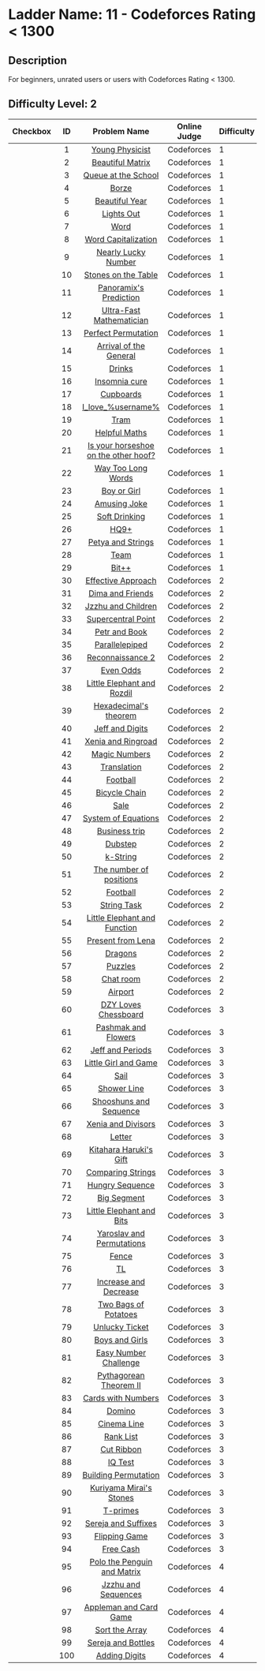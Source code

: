 # Ladder Name: 11 - Codeforces Rating < 1300
## Description
 For beginners, unrated users or users with Codeforces Rating < 1300.
## Difficulty Level: 2

| Checkbox | ID  | Problem Name | Online Judge | Difficulty |
|---|:---:|:---:|---|---|
| |1|[Young Physicist](http://codeforces.com/problemset/problem/69/A)|Codeforces|1|
| |2|[Beautiful Matrix](http://codeforces.com/problemset/problem/263/A)|Codeforces|1|
| |3|[Queue at the School](http://codeforces.com/problemset/problem/266/B)|Codeforces|1|
| |4|[Borze](http://codeforces.com/problemset/problem/32/B)|Codeforces|1|
| |5|[Beautiful Year](http://codeforces.com/problemset/problem/271/A)|Codeforces|1|
| |6|[Lights Out](http://codeforces.com/problemset/problem/275/A)|Codeforces|1|
| |7|[Word](http://codeforces.com/problemset/problem/59/A)|Codeforces|1|
| |8|[Word Capitalization](http://codeforces.com/problemset/problem/281/A)|Codeforces|1|
| |9|[Nearly Lucky Number](http://codeforces.com/problemset/problem/110/A)|Codeforces|1|
| |10|[Stones on the Table](http://codeforces.com/problemset/problem/266/A)|Codeforces|1|
| |11|[Panoramix's Prediction](http://codeforces.com/problemset/problem/80/A)|Codeforces|1|
| |12|[Ultra-Fast Mathematician](http://codeforces.com/problemset/problem/61/A)|Codeforces|1|
| |13|[Perfect Permutation](http://codeforces.com/problemset/problem/233/A)|Codeforces|1|
| |14|[Arrival of the General](http://codeforces.com/problemset/problem/144/A)|Codeforces|1|
| |15|[Drinks](http://codeforces.com/problemset/problem/200/B)|Codeforces|1|
| |16|[Insomnia cure](http://codeforces.com/problemset/problem/148/A)|Codeforces|1|
| |17|[Cupboards](http://codeforces.com/problemset/problem/248/A)|Codeforces|1|
| |18|[I_love_\%username\%](http://codeforces.com/problemset/problem/155/A)|Codeforces|1|
| |19|[Tram](http://codeforces.com/problemset/problem/116/A)|Codeforces|1|
| |20|[Helpful Maths](http://codeforces.com/problemset/problem/339/A)|Codeforces|1|
| |21|[Is your horseshoe on the other hoof?](http://codeforces.com/problemset/problem/228/A)|Codeforces|1|
| |22|[Way Too Long Words](http://codeforces.com/problemset/problem/71/A)|Codeforces|1|
| |23|[Boy or Girl](http://codeforces.com/problemset/problem/236/A)|Codeforces|1|
| |24|[Amusing Joke](http://codeforces.com/problemset/problem/141/A)|Codeforces|1|
| |25|[Soft Drinking](http://codeforces.com/problemset/problem/151/A)|Codeforces|1|
| |26|[HQ9+](http://codeforces.com/problemset/problem/133/A)|Codeforces|1|
| |27|[Petya and Strings](http://codeforces.com/problemset/problem/112/A)|Codeforces|1|
| |28|[Team](http://codeforces.com/problemset/problem/231/A)|Codeforces|1|
| |29|[Bit++](http://codeforces.com/problemset/problem/282/A)|Codeforces|1|
| |30|[Effective Approach](http://codeforces.com/problemset/problem/227/B)|Codeforces|2|
| |31|[Dima and Friends](http://codeforces.com/problemset/problem/272/A)|Codeforces|2|
| |32|[Jzzhu and Children](http://codeforces.com/problemset/problem/450/A)|Codeforces|2|
| |33|[Supercentral Point](http://codeforces.com/problemset/problem/165/A)|Codeforces|2|
| |34|[Petr and Book](http://codeforces.com/problemset/problem/139/A)|Codeforces|2|
| |35|[Parallelepiped](http://codeforces.com/problemset/problem/224/A)|Codeforces|2|
| |36|[Reconnaissance 2](http://codeforces.com/problemset/problem/34/A)|Codeforces|2|
| |37|[Even Odds](http://codeforces.com/problemset/problem/318/A)|Codeforces|2|
| |38|[Little Elephant and Rozdil](http://codeforces.com/problemset/problem/205/A)|Codeforces|2|
| |39|[Hexadecimal's theorem](http://codeforces.com/problemset/problem/199/A)|Codeforces|2|
| |40|[Jeff and Digits](http://codeforces.com/problemset/problem/352/A)|Codeforces|2|
| |41|[Xenia and Ringroad](http://codeforces.com/problemset/problem/339/B)|Codeforces|2|
| |42|[Magic Numbers](http://codeforces.com/problemset/problem/320/A)|Codeforces|2|
| |43|[Translation](http://codeforces.com/problemset/problem/41/A)|Codeforces|2|
| |44|[Football](http://codeforces.com/problemset/problem/43/A)|Codeforces|2|
| |45|[Bicycle Chain](http://codeforces.com/problemset/problem/215/A)|Codeforces|2|
| |46|[Sale](http://codeforces.com/problemset/problem/34/B)|Codeforces|2|
| |47|[System of Equations](http://codeforces.com/problemset/problem/214/A)|Codeforces|2|
| |48|[Business trip](http://codeforces.com/problemset/problem/149/A)|Codeforces|2|
| |49|[Dubstep](http://codeforces.com/problemset/problem/208/A)|Codeforces|2|
| |50|[k-String](http://codeforces.com/problemset/problem/219/A)|Codeforces|2|
| |51|[The number of positions](http://codeforces.com/problemset/problem/124/A)|Codeforces|2|
| |52|[Football](http://codeforces.com/problemset/problem/96/A)|Codeforces|2|
| |53|[String Task](http://codeforces.com/problemset/problem/118/A)|Codeforces|2|
| |54|[Little Elephant and Function](http://codeforces.com/problemset/problem/221/A)|Codeforces|2|
| |55|[Present from Lena](http://codeforces.com/problemset/problem/118/B)|Codeforces|2|
| |56|[Dragons](http://codeforces.com/problemset/problem/230/A)|Codeforces|2|
| |57|[Puzzles](http://codeforces.com/problemset/problem/337/A)|Codeforces|2|
| |58|[Chat room](http://codeforces.com/problemset/problem/58/A)|Codeforces|2|
| |59|[Airport](http://codeforces.com/problemset/problem/218/B)|Codeforces|2|
| |60|[DZY Loves Chessboard](http://codeforces.com/problemset/problem/445/A)|Codeforces|3|
| |61|[Pashmak and Flowers](http://codeforces.com/problemset/problem/459/B)|Codeforces|3|
| |62|[Jeff and Periods](http://codeforces.com/problemset/problem/352/B)|Codeforces|3|
| |63|[Little Girl and Game](http://codeforces.com/problemset/problem/276/B)|Codeforces|3|
| |64|[Sail](http://codeforces.com/problemset/problem/298/B)|Codeforces|3|
| |65|[Shower Line](http://codeforces.com/problemset/problem/431/B)|Codeforces|3|
| |66|[Shooshuns and Sequence ](http://codeforces.com/problemset/problem/222/A)|Codeforces|3|
| |67|[Xenia and Divisors](http://codeforces.com/problemset/problem/342/A)|Codeforces|3|
| |68|[Letter](http://codeforces.com/problemset/problem/43/B)|Codeforces|3|
| |69|[Kitahara Haruki's Gift](http://codeforces.com/problemset/problem/433/A)|Codeforces|3|
| |70|[Comparing Strings](http://codeforces.com/problemset/problem/186/A)|Codeforces|3|
| |71|[Hungry Sequence](http://codeforces.com/problemset/problem/327/B)|Codeforces|3|
| |72|[Big Segment](http://codeforces.com/problemset/problem/242/B)|Codeforces|3|
| |73|[Little Elephant and Bits](http://codeforces.com/problemset/problem/258/A)|Codeforces|3|
| |74|[Yaroslav and Permutations](http://codeforces.com/problemset/problem/296/A)|Codeforces|3|
| |75|[Fence](http://codeforces.com/problemset/problem/363/B)|Codeforces|3|
| |76|[TL](http://codeforces.com/problemset/problem/350/A)|Codeforces|3|
| |77|[Increase and Decrease](http://codeforces.com/problemset/problem/246/B)|Codeforces|3|
| |78|[Two Bags of Potatoes](http://codeforces.com/problemset/problem/239/A)|Codeforces|3|
| |79|[Unlucky Ticket](http://codeforces.com/problemset/problem/160/B)|Codeforces|3|
| |80|[Boys and Girls](http://codeforces.com/problemset/problem/253/A)|Codeforces|3|
| |81|[Easy Number Challenge](http://codeforces.com/problemset/problem/236/B)|Codeforces|3|
| |82|[Pythagorean Theorem II](http://codeforces.com/problemset/problem/304/A)|Codeforces|3|
| |83|[Cards with Numbers](http://codeforces.com/problemset/problem/254/A)|Codeforces|3|
| |84|[Domino](http://codeforces.com/problemset/problem/353/A)|Codeforces|3|
| |85|[Cinema Line](http://codeforces.com/problemset/problem/349/A)|Codeforces|3|
| |86|[Rank List](http://codeforces.com/problemset/problem/166/A)|Codeforces|3|
| |87|[Cut Ribbon](http://codeforces.com/problemset/problem/189/A)|Codeforces|3|
| |88|[IQ Test](http://codeforces.com/problemset/problem/287/A)|Codeforces|3|
| |89|[Building Permutation](http://codeforces.com/problemset/problem/285/C)|Codeforces|3|
| |90|[Kuriyama Mirai's Stones](http://codeforces.com/problemset/problem/433/B)|Codeforces|3|
| |91|[T-primes](http://codeforces.com/problemset/problem/230/B)|Codeforces|3|
| |92|[Sereja and Suffixes](http://codeforces.com/problemset/problem/368/B)|Codeforces|3|
| |93|[Flipping Game](http://codeforces.com/problemset/problem/327/A)|Codeforces|3|
| |94|[Free Cash](http://codeforces.com/problemset/problem/237/A)|Codeforces|3|
| |95|[Polo the Penguin and Matrix](http://codeforces.com/problemset/problem/289/B)|Codeforces|4|
| |96|[Jzzhu and Sequences](http://codeforces.com/problemset/problem/450/B)|Codeforces|4|
| |97|[Appleman and Card Game](http://codeforces.com/problemset/problem/462/B)|Codeforces|4|
| |98|[Sort the Array](http://codeforces.com/problemset/problem/451/B)|Codeforces|4|
| |99|[Sereja and Bottles](http://codeforces.com/problemset/problem/315/A)|Codeforces|4|
| |100|[Adding Digits](http://codeforces.com/problemset/problem/260/A)|Codeforces|4|

